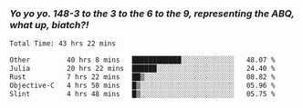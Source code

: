 ### ***Yo yo yo. 148-3 to the 3 to the 6 to the 9, representing the ABQ, what up, biatch?!***

<!--START_SECTION:waka-->

```txt
Total Time: 43 hrs 22 mins

Other         40 hrs 8 mins   ████████████░░░░░░░░░░░░░   48.07 %
Julia         20 hrs 22 mins  ██████░░░░░░░░░░░░░░░░░░░   24.40 %
Rust          7 hrs 22 mins   ██▒░░░░░░░░░░░░░░░░░░░░░░   08.82 %
Objective-C   4 hrs 58 mins   █▒░░░░░░░░░░░░░░░░░░░░░░░   05.96 %
Slint         4 hrs 48 mins   █▒░░░░░░░░░░░░░░░░░░░░░░░   05.75 %
```

<!--END_SECTION:waka-->

<!--
**AJMC2002/AJMC2002** is a ✨ _special_ ✨ repository because its `README.md` (this file) appears on your GitHub profile.

Here are some ideas to get you started:

- 🔭 I’m currently working on ...
- 🌱 I’m currently learning ...
- 👯 I’m looking to collaborate on ...
- 🤔 I’m looking for help with ...
- 💬 Ask me about ...
- 📫 How to reach me: ...
- 😄 Pronouns: ...
- ⚡ Fun fact: ...
-->
